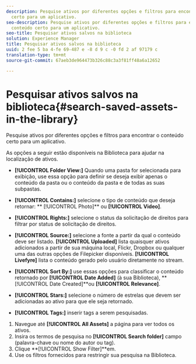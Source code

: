 ```yaml
---
description: Pesquise ativos por diferentes opções e filtros para encontrar o conteúdo
  certo para um aplicativo.
seo-description: Pesquise ativos por diferentes opções e filtros para encontrar o
  conteúdo certo para um aplicativo.
seo-title: Pesquisar ativos salvos na biblioteca
solution: Experience Manager
title: Pesquisar ativos salvos na biblioteca
uuid: 2 fee 5 ba 4-fe 69-487 e -8 d 9 c -0 fd 2 af 97179 c
translation-type: tm+mt
source-git-commit: 67aeb3de964473b326c88c3a3f81ff48a6a12652

---
```



# Pesquisar ativos salvos na biblioteca{#search-saved-assets-in-the-library}

Pesquise ativos por diferentes opções e filtros para encontrar o conteúdo certo para um aplicativo.

As opções a seguir estão disponíveis na Biblioteca para ajudar na localização de ativos.

* **[!UICONTROL Folder View:]** Quando uma pasta for selecionada para exibição, use essa opção para definir se deseja exibir apenas o conteúdo da pasta ou o conteúdo da pasta e de todas as suas subpastas.
* **[!UICONTROL Contains:]** selecione o tipo de conteúdo que deseja retornar: ** [!UICONTROL Photo]** ou **[!UICONTROL Video]**.

* **[!UICONTROL Rights:]** selecione o status da solicitação de direitos para filtrar por status de solicitação de direitos.
* **[!UICONTROL Source:]** selecione a fonte a partir da qual o conteúdo deve ser listado. **[!UICONTROL Uploaded]** lista quaisquer ativos adicionados a partir de sua máquina local, Flickr, Dropbox ou qualquer uma das outras opções de Filepicker disponíveis. **[!UICONTROL Livefyre]** lista o conteúdo gerado pelo usuário diretamente no stream.

* **[!UICONTROL Sort By:]** use essas opções para classificar o conteúdo retornado por **[!UICONTROL Date Added]** (à sua Biblioteca), **[!UICONTROL Date Created]**ou **[!UICONTROL Relevance]**.

* **[!UICONTROL Stars:]** selecione o número de estrelas que devem ser adicionadas ao ativo para que ele seja retornado.
* **[!UICONTROL Tags:]** inserir tags a serem pesquisadas.

1. Navegue até **[!UICONTROL All Assets]** a página para ver todos os ativos.
1. Insira os termos de pesquisa no **[!UICONTROL Search folder]** campo (palavra-chave ou nome do autor ou tag).
1. Clique **[!UICONTROL Show Filter]**em.
1. Use os filtros fornecidos para restringir sua pesquisa na Biblioteca.
